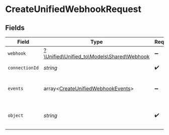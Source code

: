 # CreateUnifiedWebhookRequest


## Fields

| Field                                                                                      | Type                                                                                       | Required                                                                                   | Description                                                                                |
| ------------------------------------------------------------------------------------------ | ------------------------------------------------------------------------------------------ | ------------------------------------------------------------------------------------------ | ------------------------------------------------------------------------------------------ |
| `webhook`                                                                                  | [?\Unified\Unified_to\Models\Shared\Webhook](../../models/shared/Webhook.md)               | :heavy_minus_sign:                                                                         | N/A                                                                                        |
| `connectionId`                                                                             | *string*                                                                                   | :heavy_check_mark:                                                                         | ID of the connection                                                                       |
| `events`                                                                                   | array<[CreateUnifiedWebhookEvents](../../models/operations/CreateUnifiedWebhookEvents.md)> | :heavy_minus_sign:                                                                         | Which events to subscribe to.                                                              |
| `object`                                                                                   | *string*                                                                                   | :heavy_check_mark:                                                                         | The object to subscribe to                                                                 |
